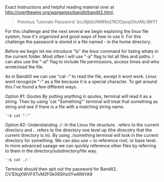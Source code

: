 Exact Instructions and helpful reading material over at http://overthewire.org/wargames/bandit/bandit2.html. 

> Previous Tutorials Password: boJ9jbbUNNfktd78OOpsqOltutMc3MY1

For this challenge and the next several we begin exploring the linux file system, how it's organized and good ways of how to use it. For this challenge the password is stored in a file named - in the home directory.

Before we begin let me introduce "ls" the linux command for listing whats in the current folder. Most often I will use "-a" flag to list all files and paths. I can also use the "-al" flag to include file permissions, access times and who wrote/read the file.

As in Bandit0 we can use "cat -" to read the file, except it wont work. Linux wont recognize "-" as a file because it is a special character. To get around this I've found a few different ways.

Option #1: Qoutes
    By putting anything in qoutes, terminal will read it as a string. Then by using 'cat "Something"' terminal will treat that
    something as string and see if there is a file with a matching string name.
    
    `~$ cat "-"`
    
Option #2: Understanding ./-
    In the Linux file structure . refers to the current directory and .. refers to the directory one level up (the direcotry that
    the current directory is in). By using ./something terminal will look in the current directory for something. We can also use
    ~ to reference root, or base level. In more advanced useage we can quickly reference other files by referring to them in the
    directory/subdirectory/file way.
    
    `~$ cat ./-`
    
Terminal should then spit out the password for Bandit2.
    CV1DtqXWVFXTvM2F0k09SHz0YwRINYA9
